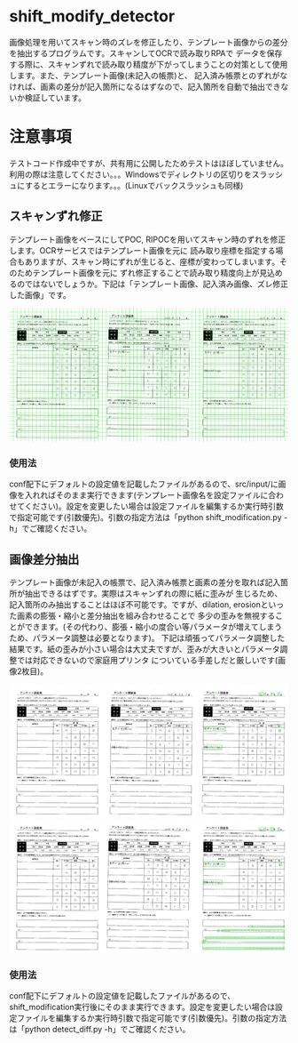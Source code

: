 # shift_modify_detector
画像処理を用いてスキャン時のズレを修正したり、テンプレート画像からの差分を抽出するプログラムです。スキャンしてOCRで読み取りRPAで
データを保存する際に、スキャンずれで読み取り精度が下がってしまうことの対策として使用します。また、テンプレート画像(未記入の帳票)と、
記入済み帳票とのずれがなければ、画素の差分が記入箇所になるはずなので、記入箇所を自動で抽出できないか検証しています。

# 注意事項
テストコード作成中ですが、共有用に公開したためテストはほぼしていません。利用の際は注意してください。。。Windowsでディレクトリの区切りをスラッシュにするとエラーになります。。。(Linuxでバックスラッシュも同様)

## スキャンずれ修正
テンプレート画像をベースにしてPOC, RIPOCを用いてスキャン時のずれを修正します。OCRサービスではテンプレート画像を元に
読み取り座標を指定する場合もありますが、スキャン時にずれが生じると、座標が変わってしまいます。そのためテンプレート画像を元に
ずれ修正することで読み取り精度向上が見込めるのではないでしょうか。下記は「テンプレート画像、記入済み画像、ズレ修正した画像」です。
  
<img src="sample_img/0002_diff.jpg" alt="0002_diff.jpg">

### 使用法
conf配下にデフォルトの設定値を記載したファイルがあるので、src/input/に画像を入れればそのまま実行できます(テンプレート画像名を設定ファイルに合わせてください)。設定を変更したい場合は設定ファイルを編集するか実行時引数で指定可能です(引数優先)。引数の指定方法は「python shift_modification.py -h」でご確認ください。

## 画像差分抽出
テンプレート画像が未記入の帳票で、記入済み帳票と画素の差分を取れば記入箇所が抽出できるはずです。実際はスキャンずれの際に紙に歪みが
生じるため、記入箇所のみ抽出することはほぼ不可能です。ですが、dilation, erosionといった画素の膨張・縮小と差分抽出を組み合わせることで
多少の歪みを無視することができます。(その代わり、膨張・縮小の度合い等パラメータが増えてしまうため、パラメータ調整は必要となります)。
下記は頑張ってパラメータ調整した結果です。紙の歪みが小さい場合は大丈夫ですが、歪みが大きいとパラメータ調整では対応できないので家庭用プリンタ
についている手差しだと厳しいです(画像2枚目)。
  
<img src="sample_img/ripoc_0001.jpg" alt="ripoc_0001.jpg">
<img src="sample_img/ripoc_0002.jpg" alt="ripoc_0002.jpg">

### 使用法
conf配下にデフォルトの設定値を記載したファイルがあるので、shift_modification実行後にそのまま実行できます。設定を変更したい場合は設定ファイルを編集するか実行時引数で指定可能です(引数優先)。引数の指定方法は「python detect_diff.py -h」でご確認ください。

